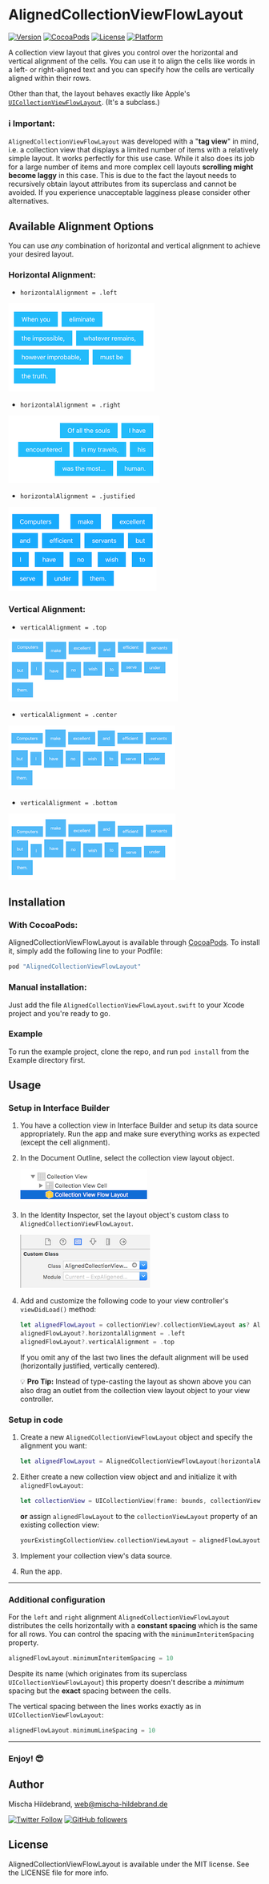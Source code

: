 # AlignedCollectionViewFlowLayout

[![Version](https://img.shields.io/cocoapods/v/AlignedCollectionViewFlowLayout.svg?style=flat)](http://cocoapods.org/pods/AlignedCollectionViewFlowLayout)
[![CocoaPods](https://img.shields.io/cocoapods/dt/AlignedCollectionViewFlowLayout.svg)](AlignedCollectionViewFlowLayout)
[![License](https://img.shields.io/cocoapods/l/AlignedCollectionViewFlowLayout.svg?style=flat)](http://cocoapods.org/pods/AlignedCollectionViewFlowLayout)
[![Platform](https://img.shields.io/cocoapods/p/AlignedCollectionViewFlowLayout.svg?style=flat)](http://cocoapods.org/pods/AlignedCollectionViewFlowLayout)

A collection view layout that gives you control over the horizontal and vertical alignment of the cells. You can use it to align the cells like words in a left- or right-aligned text and you can specify how the cells are vertically aligned within their rows.

Other than that, the layout behaves exactly like Apple's [`UICollectionViewFlowLayout`](https://developer.apple.com/reference/uikit/uicollectionviewflowlayout). (It's a subclass.)

### ℹ️ Important:

`AlignedCollectionViewFlowLayout` was developed with a "**tag view**" in mind, i.e. a collection view that displays a limited number of items with a relatively simple layout. It works perfectly for this use case. While it also does its job for a large number of items and more complex cell layouts **scrolling might become laggy** in this case. This is due to the fact the layout needs to recursively obtain layout attributes from its superclass and cannot be avoided. If you experience unacceptable lagginess please consider other alternatives.

## Available Alignment Options

You can use _any_ combination of horizontal and vertical alignment to achieve your desired layout.

### Horizontal Alignment:

* `horizontalAlignment = .left`

![Example layout for horizontalAlignment = .left](Docs/Left-aligned-collection-view-layout.png)

* `horizontalAlignment = .right`

![Example layout for horizontalAlignment = .right](Docs/Right-aligned-collection-view-layout.png)

* `horizontalAlignment = .justified`

![Example layout for horizontalAlignment = .justified](Docs/Justified-collection-view-layout.png)

### Vertical Alignment:

* `verticalAlignment = .top`

![Example layout for verticalAlignment = .top](Docs/Top-aligned-collection-view-layout.png)

* `verticalAlignment = .center`

![Example layout for verticalAlignment = .center](Docs/Vertically-centered-collection-view-layout.png)

* `verticalAlignment = .bottom`

![Example layout for verticalAlignment = .bottom](Docs/Bottom-aligned-collection-view-layout.png)


## Installation

### With CocoaPods:

AlignedCollectionViewFlowLayout is available through [CocoaPods](http://cocoapods.org). To install
it, simply add the following line to your Podfile:

```ruby
pod "AlignedCollectionViewFlowLayout"
```

### Manual installation:

Just add the file `AlignedCollectionViewFlowLayout.swift` to your Xcode project and you're ready to go.


### Example

To run the example project, clone the repo, and run `pod install` from the Example directory first.


## Usage

### Setup in Interface Builder

1. You have a collection view in Interface Builder and setup its data source appropriately. Run the app and make sure everything works as expected (except the cell alignment).

2. In the Document Outline, select the collection view layout object.

    ![Screenshot of the Flow Layout object in Interface Builder](Docs/Screenshot_Interface-Builder_Flow-Layout-Object.png)

3. In the Identity Inspector, set the layout object's custom class to `AlignedCollectionViewFlowLayout`.

    ![Screenshot: How to set a custom class for the layout object in Interface Builder](Docs/Screenshot_Interface-Builder_Flow-Layout_Custom-Class.png)

4. Add and customize the following code to your view controller's `viewDidLoad()` method:

    ```Swift
    let alignedFlowLayout = collectionView?.collectionViewLayout as? AlignedCollectionViewFlowLayout
    alignedFlowLayout?.horizontalAlignment = .left
    alignedFlowLayout?.verticalAlignment = .top
    ```
        
    If you omit any of the last two lines the default alignment will be used (horizontally justified, vertically centered).
    
    💡 **Pro Tip:** Instead of type-casting the layout as shown above you can also drag an outlet from the collection view layout object to your view controller.

### Setup in code

1. Create a new `AlignedCollectionViewFlowLayout` object and specify the alignment you want:

    ```Swift
    let alignedFlowLayout = AlignedCollectionViewFlowLayout(horizontalAlignment: .left, verticalAlignment: .top)
    ```

2. Either create a new collection view object and and initialize it with `alignedFlowLayout`:

    ```Swift
    let collectionView = UICollectionView(frame: bounds, collectionViewLayout: alignedFlowLayout)
    ```

    **or** assign `alignedFlowLayout` to the `collectionViewLayout` property of an existing collection view:
    
    ```Swift
    yourExistingCollectionView.collectionViewLayout = alignedFlowLayout
    ```

3. Implement your collection view's data source.

4. Run the app.

---

### Additional configuration

For the `left` and `right` alignment `AlignedCollectionViewFlowLayout` distributes the cells horizontally with a **constant spacing** which is the same for all rows. You can control the spacing with the `minimumInteritemSpacing` property.

```Swift
alignedFlowLayout.minimumInteritemSpacing = 10
```

Despite its name (which originates from its superclass `UICollectionViewFlowLayout`) this property doesn't describe a _minimum_ spacing but the **exact** spacing between the cells.

The vertical spacing between the lines works exactly as in `UICollectionViewFlowLayout`:

```Swift
alignedFlowLayout.minimumLineSpacing = 10
```

---

### Enjoy! 😎

## Author

Mischa Hildebrand, web@mischa-hildebrand.de

[![Twitter Follow](https://img.shields.io/twitter/follow/DerHildebrand.svg?style=social&label=Follow)](https://twitter.com/DerHildebrand)
[![GitHub followers](https://img.shields.io/github/followers/mischa-hildebrand.svg?style=social&label=Follow)](https://github.com/mischa-hildebrand)

## License

AlignedCollectionViewFlowLayout is available under the MIT license. See the LICENSE file for more info.
